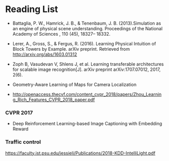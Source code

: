 # Reading List
* Battaglia, P. W., Hamrick, J. B., & Tenenbaum, J. B. (2013).Simulation as an engine of physical scene understanding. 
Proceedings of the National Academy of Sciences , 110 (45), 18327– 18332. 

* Lerer, A., Gross, S., & Fergus, R. (2016). 
Learning Physical Intuition of Block Towers by Example. 
arXiv preprint. Retrieved from http://arxiv.org/abs/1603.01312

* Zoph B, Vasudevan V, Shlens J, et al. Learning transferable architectures for scalable image recognition[J]. arXiv preprint arXiv:1707.07012, 2017, 2(6).

* Geometry-Aware Learning of Maps for Camera Localization

* http://openaccess.thecvf.com/content_cvpr_2018/papers/Zhou_Learning_Rich_Features_CVPR_2018_paper.pdf
### CVPR 2017

* Deep Reinforcement Learning-based Image Captioning with Embedding Reward

### Traffic control
https://faculty.ist.psu.edu/jessieli/Publications/2018-KDD-IntelliLight.pdf
